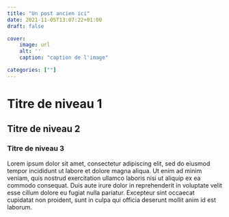 ```yaml
---
title: "Un post ancien ici"
date: 2021-11-05T13:07:22+01:00
draft: false

cover:
    image: url
    alt: ''
    caption: "caption de l'image"

categories: [""]
---
```


# Titre de niveau 1

## Titre de niveau 2

### Titre de niveau 3

Lorem ipsum dolor sit amet, consectetur adipiscing elit, sed do eiusmod tempor incididunt ut labore et dolore magna aliqua. Ut enim ad minim veniam, quis nostrud exercitation ullamco laboris nisi ut aliquip ex ea commodo consequat. Duis aute irure dolor in reprehenderit in voluptate velit esse cillum dolore eu fugiat nulla pariatur. Excepteur sint occaecat cupidatat non proident, sunt in culpa qui officia deserunt mollit anim id est laborum.
